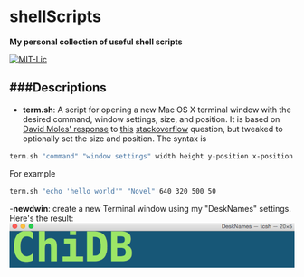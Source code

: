 # shellScripts
**My personal collection of useful shell scripts**

[![MIT-Lic](http://img.shields.io/badge/license-MIT-blue.svg?style=flat)](https://github.com/mattgiguere/shellScripts/blob/master/LICENSE)

###Descriptions
---------------------------------
- **term.sh**: A script for opening a new Mac OS X terminal window with the desired command, window settings, size, and position. It is based on [David Moles' response](http://stackoverflow.com/a/28373404/3854235) to [this](http://stackoverflow.com/questions/4404242/programmatically-launch-terminal-app-with-a-specified-command-and-custom-colors) [stackoverflow](stackoverflow.com) question, but tweaked to optionally set the size and position.
The syntax is
```sh
term.sh "command" "window settings" width height y-position x-position
```
For example
```sh
term.sh "echo 'hello world'" "Novel" 640 320 500 50
```
-**newdwin**: create a new Terminal window using my "DeskNames" settings. Here's the result:
![DeskNames Example](images/DeskNames.png)
